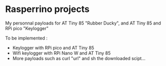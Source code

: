 # Rasperrino projects
My personnal payloads for AT Tiny 85 "Rubber Ducky", and AT Tiny 85 and RPi pico "Keylogger"

To be implemented :
- Keylogger with RPi pico and AT Tiny 85
- Wifi keylogger with RPi Nano W and AT Tiny 85
- More payloads such as curl "url" and sh the downloaded scipt...
